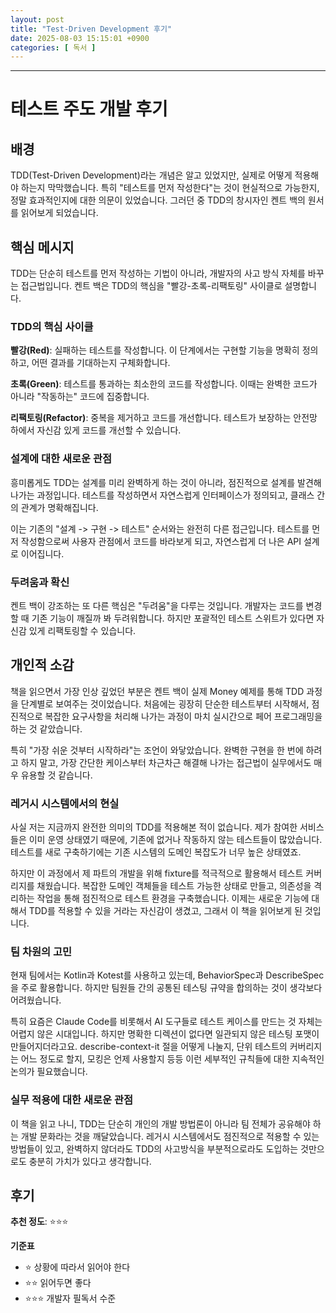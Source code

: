 ```yaml
---
layout: post
title: "Test-Driven Development 후기"
date: 2025-08-03 15:15:01 +0900
categories: [ 독서 ]
---
```


---

# 테스트 주도 개발 후기

## 배경
TDD(Test-Driven Development)라는 개념은 알고 있었지만, 실제로 어떻게 적용해야 하는지 막막했습니다. 특히 "테스트를 먼저 작성한다"는 것이 현실적으로 가능한지, 정말 효과적인지에 대한 의문이 있었습니다. 그러던 중 TDD의 창시자인 켄트 백의 원서를 읽어보게 되었습니다.

## 핵심 메시지
TDD는 단순히 테스트를 먼저 작성하는 기법이 아니라, 개발자의 사고 방식 자체를 바꾸는 접근법입니다. 켄트 백은 TDD의 핵심을 "빨강-초록-리팩토링" 사이클로 설명합니다.

### TDD의 핵심 사이클

**빨강(Red)**: 실패하는 테스트를 작성합니다. 이 단계에서는 구현할 기능을 명확히 정의하고, 어떤 결과를 기대하는지 구체화합니다.

**초록(Green)**: 테스트를 통과하는 최소한의 코드를 작성합니다. 이때는 완벽한 코드가 아니라 "작동하는" 코드에 집중합니다.

**리팩토링(Refactor)**: 중복을 제거하고 코드를 개선합니다. 테스트가 보장하는 안전망 하에서 자신감 있게 코드를 개선할 수 있습니다.

### 설계에 대한 새로운 관점
흥미롭게도 TDD는 설계를 미리 완벽하게 하는 것이 아니라, 점진적으로 설계를 발견해 나가는 과정입니다. 테스트를 작성하면서 자연스럽게 인터페이스가 정의되고, 클래스 간의 관계가 명확해집니다.

이는 기존의 "설계 -> 구현 -> 테스트" 순서와는 완전히 다른 접근입니다. 테스트를 먼저 작성함으로써 사용자 관점에서 코드를 바라보게 되고, 자연스럽게 더 나은 API 설계로 이어집니다.

### 두려움과 확신
켄트 백이 강조하는 또 다른 핵심은 "두려움"을 다루는 것입니다. 개발자는 코드를 변경할 때 기존 기능이 깨질까 봐 두려워합니다. 하지만 포괄적인 테스트 스위트가 있다면 자신감 있게 리팩토링할 수 있습니다.

## 개인적 소감
책을 읽으면서 가장 인상 깊었던 부분은 켄트 백이 실제 Money 예제를 통해 TDD 과정을 단계별로 보여주는 것이었습니다. 처음에는 굉장히 단순한 테스트부터 시작해서, 점진적으로 복잡한 요구사항을 처리해 나가는 과정이 마치 실시간으로 페어 프로그래밍을 하는 것 같았습니다.

특히 "가장 쉬운 것부터 시작하라"는 조언이 와닿았습니다. 완벽한 구현을 한 번에 하려고 하지 말고, 가장 간단한 케이스부터 차근차근 해결해 나가는 접근법이 실무에서도 매우 유용할 것 같습니다.

### 레거시 시스템에서의 현실
사실 저는 지금까지 완전한 의미의 TDD를 적용해본 적이 없습니다. 제가 참여한 서비스들은 이미 운영 상태였기 때문에, 기존에 없거나 작동하지 않는 테스트들이 많았습니다. 테스트를 새로 구축하기에는 기존 시스템의 도메인 복잡도가 너무 높은 상태였죠.

하지만 이 과정에서 제 파트의 개발을 위해 fixture를 적극적으로 활용해서 테스트 커버리지를 채웠습니다. 복잡한 도메인 객체들을 테스트 가능한 상태로 만들고, 의존성을 격리하는 작업을 통해 점진적으로 테스트 환경을 구축했습니다. 이제는 새로운 기능에 대해서 TDD를 적용할 수 있을 거라는 자신감이 생겼고, 그래서 이 책을 읽어보게 된 것입니다.

### 팀 차원의 고민
현재 팀에서는 Kotlin과 Kotest를 사용하고 있는데, BehaviorSpec과 DescribeSpec을 주로 활용합니다. 하지만 팀원들 간의 공통된 테스팅 규약을 합의하는 것이 생각보다 어려웠습니다.

특히 요즘은 Claude Code를 비롯해서 AI 도구들로 테스트 케이스를 만드는 것 자체는 어렵지 않은 시대입니다. 하지만 명확한 디렉션이 없다면 일관되지 않은 테스팅 포맷이 만들어지더라고요. describe-context-it 절을 어떻게 나눌지, 단위 테스트의 커버리지는 어느 정도로 할지, 모킹은 언제 사용할지 등등 이런 세부적인 규칙들에 대한 지속적인 논의가 필요했습니다.

### 실무 적용에 대한 새로운 관점
이 책을 읽고 나니, TDD는 단순히 개인의 개발 방법론이 아니라 팀 전체가 공유해야 하는 개발 문화라는 것을 깨달았습니다. 레거시 시스템에서도 점진적으로 적용할 수 있는 방법들이 있고, 완벽하지 않더라도 TDD의 사고방식을 부분적으로라도 도입하는 것만으로도 충분히 가치가 있다고 생각합니다.

## 후기
**추천 정도**: ⭐️⭐️⭐️

**기준표**
- ⭐ 상황에 따라서 읽어야 한다
- ⭐️⭐️ 읽어두면 좋다
- ⭐️⭐️⭐️ 개발자 필독서 수준
